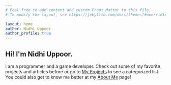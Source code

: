 ```yaml
---
# Feel free to add content and custom Front Matter to this file.
# To modify the layout, see https://jekyllrb.com/docs/themes/#overriding-theme-defaults

layout: home
author: Nidhi Uppoor
author_profile: true
---
```

## Hi! I'm Nidhi Uppoor. 
I am a programmer and a game developer. Check out some of my favorite projects and articles before or go to [My Projects](/projects) to see a categorized list. You could also get to know me better at my [About Me](/about) page!
